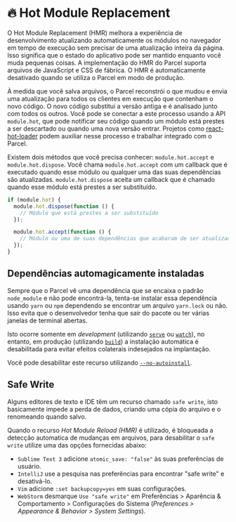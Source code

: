 # 🔥 Hot Module Replacement

O Hot Module Replacement (HMR) melhora a experiência de desenvolvimento atualizando automaticamente os módulos no navegador em tempo de execução sem precisar de uma atualização inteira da página. Isso significa que o estado do aplicativo pode ser mantido enquanto você muda pequenas coisas. A implementação do HMR do Parcel suporta arquivos de JavaScript e CSS de fábrica. O HMR é automaticamente desativado quando se utiliza o Parcel em modo de produção.

À medida que você salva arquivos, o Parcel reconstrói o que mudou e envia uma atualização para todos os clientes em execução que contenham o novo código. O novo código substitui a versão antiga e é analisado junto com todos os outros. Você pode se conectar a este processo usando a API `module.hot`, que pode notificar seu código quando um módulo está prestes a ser descartado ou quando uma nova versão entrar. Projetos como [react-hot-loader](https://github.com/gaearon/react-hot-loader) podem auxiliar nesse processo e trabalhar integrado com o Parcel.

Existem dois métodos que você precisa conhecer: `module.hot.accept` e `module.hot.dispose`. Você chama `module.hot.accept` com um callback que é executado quando esse módulo ou qualquer uma das suas dependências são atualizadas. `module.hot.dispose` aceita um callback que é chamado quando esse módulo está prestes a ser substituído.

```javascript
if (module.hot) {
  module.hot.dispose(function () {
    // Módulo que está prestes a ser substituído
  });

  module.hot.accept(function () {
    // Módulo ou uma de suas dependências que acabaram de ser atualizados
  });
}
```

## Dependências automagicamente instaladas

Sempre que o Parcel vê uma dependência que se encaixa o padrão `node_module` e não pode encontrá-la, tenta-se instalar essa dependência usando `yarn` ou `npm` dependendo se encontrar um arquivo `yarn.lock` ou não. Isso evita que o desenvolvedor tenha que sair do pacote ou ter várias janelas de terminal abertas.

Isto ocorre somente em *development* (utilizando [`serve`](cli.md#serve) ou [`watch`](cli.md#watch)), no entanto, em produção (utilizando [`build`](cli.md#build)) a instalação automática é desabilitada para evitar efeitos colaterais indesejados na implantação.

Você pode desabilitar este recurso utilizando [`--no-autoinstall`](cli.md#disable-autoinstall).

## Safe Write
Alguns editores de texto e IDE têm um recurso chamado `safe write`, isto basicamente impede a perda de dados, criando uma cópia do arquivo e o renomeando quando salvo.

Quando o recurso *Hot Module Reload (HMR)* é utilizado, é bloqueada a detecção automatica de mudanças em arquivos, para desabilitar o `safe write` utilize uma das opções fornecidas abaixo:

* `Sublime Text 3` adicione `atomic_save: "false"` às suas preferências de usuário.
* `IntelliJ` use a pesquisa nas preferências para encontrar "safe write" e desativá-lo.
* `Vim` adicione `:set backupcopy=yes` em suas configurações.
* `WebStorm` desmarque `Use "safe write"` em Preferências > Aparência & Comportamento > Configurações do Sistema (*Preferences > Appearance & Behavior > System Settings*).
